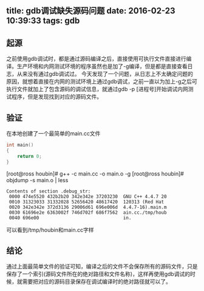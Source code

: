 
title: gdb调试缺失源码问题
date: 2016-02-23 10:39:33
tags: gdb
---

## 起源

之前使用gdb调试时，都是通过源码编译之后，直接使用可执行文件直接进行编译。生产环境和内网测试环境的程序虽然也是加了-g编译，但是都是直接查看日志，从来没有通过gdb调试过。
今天发现了一个问题，从日志上不太确定问题的原因，就想着直接在内网的测试环境上通过gdb调试，之前一直以为加上-g之后可执行文件就加上了包含源码的调试信息，就通过gdb -p [进程号]开始调试内网测试程序，但是发现找到对应的源码文件。

<!-- more -->

## 验证
在本地创建了一个最简单的main.cc文件

``` c++
int main()
{
    return 0;
}
```

[root@ross houbin]# g++ -c main.cc -o main.o -g
[root@ross houbin]# objdump -s main.o | less

```
Contents of section .debug_str:
 0000 474e5520 432b2b20 342e342e 37203230  GNU C++ 4.4.7 20
 0010 31323033 31332028 52656420 48617420  120313 (Red Hat 
 0020 342e342e 372d3136 29006d61 696e006d  4.4.7-16).main.m
 0030 61696e2e 6363002f 746d702f 686f7562  ain.cc./tmp/houb
 0040 696e00                               in.
```
可以看到/tmp/houbin和main.cc字样

## 结论
通过上面最简单文件的验证可知，编译之后的文件不会保存所有的源码文件，只是保存了一个索引(源码文件所在的绝对路径和文件名称)，这样再使用gdb调试的时候，就需要把对应的源码目录保存在调试编译时的绝对路径就可以了。

